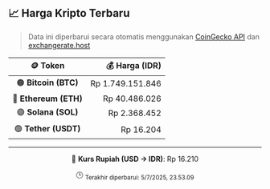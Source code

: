

<!-- HARGA_KRIPTO -->
## 📈 Harga Kripto Terbaru

> Data ini diperbarui secara otomatis menggunakan [CoinGecko API](https://www.coingecko.com/) dan [exchangerate.host](https://exchangerate.host/)

<div align="center">

| 🪙 Token | 💰 Harga (IDR) |
|:------:|---------------:|
| 🟠 **Bitcoin (BTC)**   | Rp 1.749.151.846 |
| 🔵 **Ethereum (ETH)**  | Rp 40.486.026 |
| 🟣 **Solana (SOL)**    | Rp 2.368.452 |
| 🟢 **Tether (USDT)**   | Rp 16.204 |

---

💱 **Kurs Rupiah (USD → IDR)**: Rp 16.210

🕒 <sub>Terakhir diperbarui: 5/7/2025, 23.53.09</sub>

</div>
<!-- /HARGA_KRIPTO -->